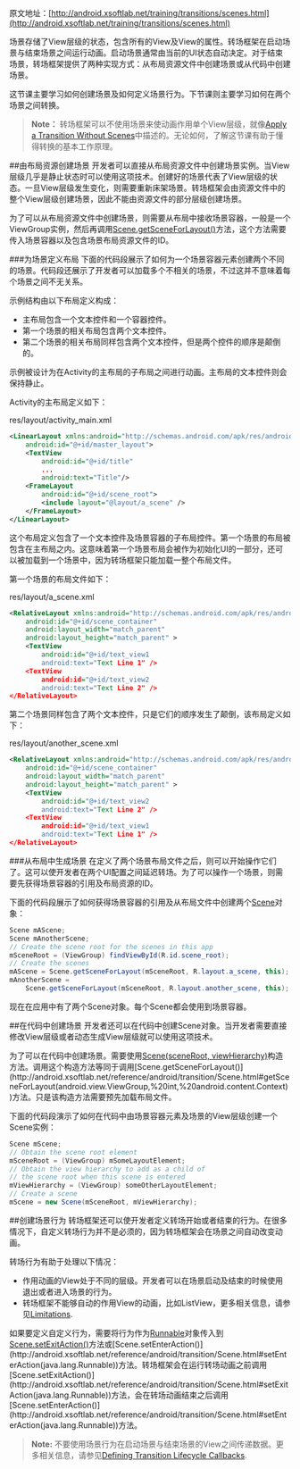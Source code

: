 原文地址：[http://android.xsoftlab.net/training/transitions/scenes.html](http://android.xsoftlab.net/training/transitions/scenes.html)

场景存储了View层级的状态，包含所有的View及View的属性。转场框架在启动场景与结束场景之间运行动画。启动场景通常由当前的UI状态自动决定。对于结束场景，转场框架提供了两种实现方式：从布局资源文件中创建场景或从代码中创建场景。

这节课主要学习如何创建场景及如何定义场景行为。下节课则主要学习如何在两个场景之间转换。

> **Note：** 转场框架可以不使用场景来使动画作用单个View层级，就像[Apply a Transition Without Scenes](http://android.xsoftlab.net/training/transitions/transitions.html#NoScenes)中描述的。无论如何，了解这节课有助于懂得转换的基本工作原理。

##由布局资源创建场景
开发者可以直接从布局资源文件中创建场景实例。当View层级几乎是静止状态时可以使用这项技术。创建好的场景代表了View层级的状态。一旦View层级发生变化，则需要重新床架场景。转场框架会由资源文件中的整个View层级创建场景，因此不能由资源文件的部分层级创建场景。

为了可以从布局资源文件中创建场景，则需要从布局中接收场景容器，一般是一个ViewGroup实例，然后再调用[Scene.getSceneForLayout()](http://android.xsoftlab.net/reference/android/transition/Scene.html#getSceneForLayout(android.view.ViewGroup,%20int,%20android.content.Context))方法，这个方法需要传入场景容器以及包含场景布局资源文件的ID。

###为场景定义布局
下面的代码段展示了如何为一个场景容器元素创建两个不同的场景。代码段还展示了开发者可以加载多个不相关的场景，不过这并不意味着每个场景之间不无关系。

示例结构由以下布局定义构成：

- 主布局包含一个文本控件和一个容器控件。
- 第一个场景的相关布局包含两个文本控件。
- 第二个场景的相关布局同样包含两个文本控件，但是两个控件的顺序是颠倒的。

示例被设计为在Activity的主布局的子布局之间进行动画。主布局的文本控件则会保持静止。

Activity的主布局定义如下：

res/layout/activity_main.xml
```xml
<LinearLayout xmlns:android="http://schemas.android.com/apk/res/android"
    android:id="@+id/master_layout">
    <TextView
        android:id="@+id/title"
        ...
        android:text="Title"/>
    <FrameLayout
        android:id="@+id/scene_root">
        <include layout="@layout/a_scene" />
    </FrameLayout>
</LinearLayout>
```

这个布局定义包含了一个文本控件及场景容器的子布局控件。第一个场景的布局被包含在主布局之内。这意味着第一个场景布局会被作为初始化UI的一部分，还可以被加载到一个场景中，因为转场框架只能加载一整个布局文件。

第一个场景的布局文件如下：

res/layout/a_scene.xml
```xml
<RelativeLayout xmlns:android="http://schemas.android.com/apk/res/android"
    android:id="@+id/scene_container"
    android:layout_width="match_parent"
    android:layout_height="match_parent" >
    <TextView
        android:id="@+id/text_view1
        android:text="Text Line 1" />
    <TextView
        android:id="@+id/text_view2
        android:text="Text Line 2" />
</RelativeLayout>
```

第二个场景同样包含了两个文本控件，只是它们的顺序发生了颠倒，该布局定义如下：

res/layout/another_scene.xml
```xml
<RelativeLayout xmlns:android="http://schemas.android.com/apk/res/android"
    android:id="@+id/scene_container"
    android:layout_width="match_parent"
    android:layout_height="match_parent" >
    <TextView
        android:id="@+id/text_view2
        android:text="Text Line 2" />
    <TextView
        android:id="@+id/text_view1
        android:text="Text Line 1" />
</RelativeLayout>
```

###从布局中生成场景
在定义了两个场景布局文件之后，则可以开始操作它们了。这可以使开发者在两个UI配置之间延迟转场。为了可以操作一个场景，则需要先获得场景容器的引用及布局资源的ID。

下面的代码段展示了如何获得场景容器的引用及从布局文件中创建两个[Scene](http://android.xsoftlab.net/reference/android/transition/Scene.html)对象：
```java
Scene mAScene;
Scene mAnotherScene;
// Create the scene root for the scenes in this app
mSceneRoot = (ViewGroup) findViewById(R.id.scene_root);
// Create the scenes
mAScene = Scene.getSceneForLayout(mSceneRoot, R.layout.a_scene, this);
mAnotherScene =
    Scene.getSceneForLayout(mSceneRoot, R.layout.another_scene, this);
```

现在在应用中有了两个Scene对象。每个Scene都会使用到场景容器。

##在代码中创建场景
开发者还可以在代码中创建Scene对象。当开发者需要直接修改View层级或者动态生成View层级就可以使用这项技术。

为了可以在代码中创建场景。需要使用[Scene(sceneRoot, viewHierarchy)](http://android.xsoftlab.net/reference/android/transition/Scene.html#Scene(android.view.ViewGroup,%20android.view.View))构造方法。调用这个构造方法等同于调用[Scene.getSceneForLayout()](http://android.xsoftlab.net/reference/android/transition/Scene.html#getSceneForLayout(android.view.ViewGroup,%20int,%20android.content.Context))方法。只是该构造方法需要预先加载布局文件。

下面的代码段演示了如何在代码中由场景容器元素及场景的View层级创建一个Scene实例：
```java
Scene mScene;
// Obtain the scene root element
mSceneRoot = (ViewGroup) mSomeLayoutElement;
// Obtain the view hierarchy to add as a child of
// the scene root when this scene is entered
mViewHierarchy = (ViewGroup) someOtherLayoutElement;
// Create a scene
mScene = new Scene(mSceneRoot, mViewHierarchy);
```

##创建场景行为
转场框架还可以使开发者定义转场开始或者结束的行为。在很多情况下，自定义转场行为并不是必须的，因为转场框架会在场景之间自动改变动画。

转场行为有助于处理以下情况：

- 作用动画的View处于不同的层级。开发者可以在场景启动及结束的时候使用退出或者进入场景的行为。
- 转场框架不能够自动的作用View的动画，比如ListView，更多相关信息，请参见[Limitations](http://android.xsoftlab.net/training/transitions/overview.html#Limitations).

如果要定义自定义行为，需要将行为作为[Runnable](http://android.xsoftlab.net/reference/java/lang/Runnable.html)对象传入到[Scene.setExitAction()](http://android.xsoftlab.net/reference/android/transition/Scene.html#setExitAction(java.lang.Runnable))方法或[Scene.setEnterAction()](http://android.xsoftlab.net/reference/android/transition/Scene.html#setEnterAction(java.lang.Runnable))方法。转场框架会在运行转场动画之前调用[Scene.setExitAction()](http://android.xsoftlab.net/reference/android/transition/Scene.html#setExitAction(java.lang.Runnable))方法，会在转场动画结束之后调用[Scene.setEnterAction()](http://android.xsoftlab.net/reference/android/transition/Scene.html#setEnterAction(java.lang.Runnable))方法。

> **Note:** 不要使用场景行为在启动场景与结束场景的View之间传递数据。更多相关信息，请参见[Defining Transition Lifecycle Callbacks](http://android.xsoftlab.net/training/transitions/transitions.html#Callbacks).